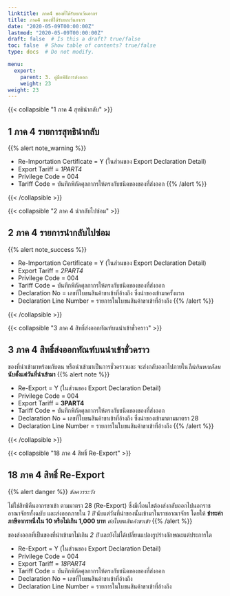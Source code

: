 ```yaml
---
linktitle: ภาค4 ของที่ได้รับยกเว้นอากร
title: ภาค4 ของที่ได้รับยกเว้นอากร
date: "2020-05-09T00:00:00Z"
lastmod: "2020-05-09T00:00:00Z"
draft: false  # Is this a draft? true/false
toc: false  # Show table of contents? true/false
type: docs  # Do not modify.

menu:
  export:
    parent: 3. คู่มือพิธีการส่งออก
    weight: 23
weight: 23
---
```


{{< collapsible "1 ภาค 4 สุทธินำกลับ" >}}

## 1 ภาค 4 รายการสุทธินำกลับ  

{{% alert note_warning %}}
- Re-Importation Certificate = Y (ในส่วนของ Export Declaration Detail)
- Export Tariff = *1PART4*
- Privilege Code = 004
- Tariff Code = บันทึกพิกัดศุลกากรให้ตรงกับชนิดของของที่ส่งออก
{{% /alert %}}

{{< /collapsible >}}

{{< collapsible "2 ภาค 4 นำกลับไปซ่อม" >}}

## 2 ภาค 4 รายการนำกลับไปซ่อม  

{{% alert note_success %}}
- Re-Importation Certificate = Y (ในส่วนของ Export Declaration Detail)
- Export Tariff = *2PART4*
- Privilege Code = 004
- Tariff Code = บันทึกพิกัดศุลกากรให้ตรงกับชนิดของของที่ส่งออก
- Declaration No = เลขที่ใบขนสินค้าขาเข้าที่อ้างถึง ซึ่งนําของเข้ามาครั้งแรก
- Declaration Line Number = รายการในใบขนสินค้าขาเข้าที่อ้างถึง
{{% /alert %}}

{{< /collapsible >}}


{{< collapsible "3 ภาค 4 สิทธิ์ส่งออกทัณฑ์บนนําเข้าชั่วคราว" >}}

## 3 ภาค 4 สิทธิ์ส่งออกทัณฑ์บนนําเข้าชั่วคราว

ของที่นําเข้ามาพร้อมกับตน หรือนําเข้ามาเป็นการชั่วคราวและ จะส่งกลับออกไปภายใน*ไม่เกินหกเดือน* **นับตั้งแต่วันที่นําเข้ามา**
{{% alert note %}}
- Re-Export = Y (ในส่วนของ Export Declaration Detail)
- Privilege Code = 004
- Export Tariff = **3PART4**
- Tariff Code = บันทึกพิกัดศุลกากรให้ตรงกับชนิดของของที่ส่งออก
- Declaration No = เลขที่ใบขนสินค้าขาเข้าที่อ้างถึง ซึ่งนําของเข้ามาตามมาตรา 28
- Declaration Line Number = รายการในใบขนสินค้าขาเข้าที่อ้างถึง
{{% /alert %}}

{{< /collapsible >}}


{{< collapsible "18 ภาค 4 สิทธิ์ Re-Export" >}}

## 18 ภาค 4 สิทธิ์ Re-Export

{{% alert danger %}}
*ข้อควรระวัง*

ไม่ใช่สิทธิคืนอากรขาเข้า ตามมาตรา 28  (Re-Export) ซึ่งมีเงื่อนไขต้องส่งกลับออกไปนอกราชอาณาจักรทั้งฉบับ และส่งออกภายใน *1 ปี* นับแต่วันที่นำของนั้นเข้ามาในราชอาณาจักร โดยให้ **ชำระค่าภาษีอากรหนึ่งใน 10 หรือไม่เกิน 1,000 บาท** _ต่อใบขนสินค้าขาเข้า_ 
{{% /alert %}}

ของส่งออกที่เป็นของที่นําเข้ามาไม่เกิน *2 ปี* และยังไม่ได้เปลี่ยนแปลงรูปร่างลักษณะแต่ประการใด

- Re-Export = Y (ในส่วนของ Export Declaration Detail)
- Privilege Code = 004
- Export Tariff = *18PART4*
- Tariff Code = บันทึกพิกัดศุลกากรให้ตรงกับชนิดของของที่ส่งออก
- Declaration No = เลขที่ใบขนสินค้าขาเข้าที่อ้างถึง
- Declaration Line Number = รายการในใบขนสินค้าขาเข้าที่อ้างถึง





